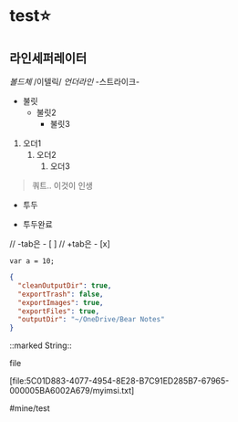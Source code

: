 # test⭐️
라인세퍼레이터
---
*볼드체*
/이텔릭/
_언더라인_
-스트라이크-
* 불릿
	* 불릿2
		* 불릿3

1. 오더1
	1. 오더2
		1. 오더3

> 쿼트.. 이것이 인생

- 투두
+ 투두완료

// -tab은 - [ ]
// +tab은 - [x]

`var a = 10;`


```json
{
  "cleanOutputDir": true,
  "exportTrash": false,
  "exportImages": true,
  "exportFiles": true,
  "outputDir": "~/OneDrive/Bear Notes"
}
```


::marked String::

file

[file:5C01D883-4077-4954-8E28-B7C91ED285B7-67965-000005BA6002A679/myimsi.txt]

#mine/test
